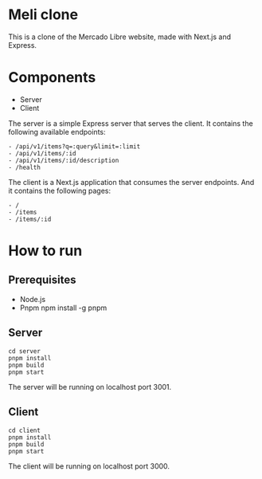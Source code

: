 # Meli clone

This is a clone of the Mercado Libre website, made with Next.js and Express.

# Components
- Server
- Client

The server is a simple Express server that serves the client.
It contains the following available endpoints:

```
- /api/v1/items?q=:query&limit=:limit
- /api/v1/items/:id
- /api/v1/items/:id/description
- /health
```

The client is a Next.js application that consumes the server endpoints.
And it contains the following pages:

```
- /  
- /items
- /items/:id
```

# How to run
## Prerequisites
- Node.js
- Pnpm
  npm install -g pnpm
## Server

```
cd server
pnpm install
pnpm build
pnpm start
```
The server will be running on localhost port 3001.

## Client

```
cd client
pnpm install
pnpm build
pnpm start
```
The client will be running on localhost port 3000.